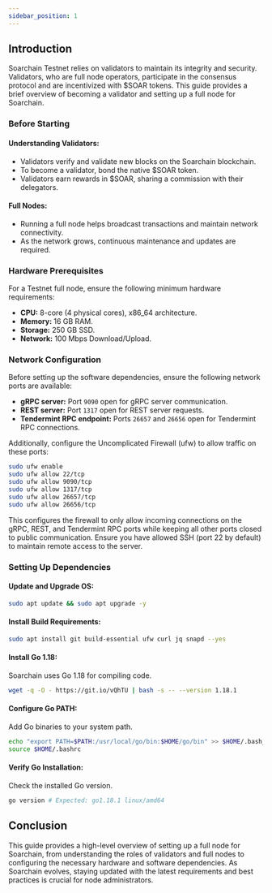 ```yaml
---
sidebar_position: 1
---
```


## Introduction

Soarchain Testnet relies on validators to maintain its integrity and security. Validators, who are full node operators, participate in the consensus protocol and are incentivized with $SOAR tokens. This guide provides a brief overview of becoming a validator and setting up a full node for Soarchain.

### Before Starting

#### Understanding Validators:
- Validators verify and validate new blocks on the Soarchain blockchain.
- To become a validator, bond the native $SOAR token.
- Validators earn rewards in $SOAR, sharing a commission with their delegators.

#### Full Nodes:
- Running a full node helps broadcast transactions and maintain network connectivity.
- As the network grows, continuous maintenance and updates are required.

### Hardware Prerequisites

For a Testnet full node, ensure the following minimum hardware requirements:

- **CPU:** 8-core (4 physical cores), x86_64 architecture.
- **Memory:** 16 GB RAM.
- **Storage:** 250 GB SSD.
- **Network:** 100 Mbps Download/Upload.

### Network Configuration

Before setting up the software dependencies, ensure the following network ports are available:

- **gRPC server:** Port `9090` open for gRPC server communication.
- **REST server:** Port `1317` open for REST server requests.
- **Tendermint RPC endpoint:** Ports `26657` and `26656` open for Tendermint RPC connections.

Additionally, configure the Uncomplicated Firewall (ufw) to allow traffic on these ports:

```bash
sudo ufw enable
sudo ufw allow 22/tcp
sudo ufw allow 9090/tcp
sudo ufw allow 1317/tcp
sudo ufw allow 26657/tcp
sudo ufw allow 26656/tcp
```

This configures the firewall to only allow incoming connections on the gRPC, REST, and Tendermint RPC ports while keeping all other ports closed to public communication. Ensure you have allowed SSH (port 22 by default) to maintain remote access to the server.

### Setting Up Dependencies

#### Update and Upgrade OS:

```bash
sudo apt update && sudo apt upgrade -y
```

#### Install Build Requirements:

```bash
sudo apt install git build-essential ufw curl jq snapd --yes
```

#### Install Go 1.18:

Soarchain uses Go 1.18 for compiling code.

```bash
wget -q -O - https://git.io/vQhTU | bash -s -- --version 1.18.1
```

#### Configure Go PATH:

Add Go binaries to your system path.

```bash
echo "export PATH=$PATH:/usr/local/go/bin:$HOME/go/bin" >> $HOME/.bash_profile
source $HOME/.bashrc
```

#### Verify Go Installation:

Check the installed Go version.

```bash
go version # Expected: go1.18.1 linux/amd64
```

## Conclusion

This guide provides a high-level overview of setting up a full node for Soarchain, from understanding the roles of validators and full nodes to configuring the necessary hardware and software dependencies. As Soarchain evolves, staying updated with the latest requirements and best practices is crucial for node administrators.